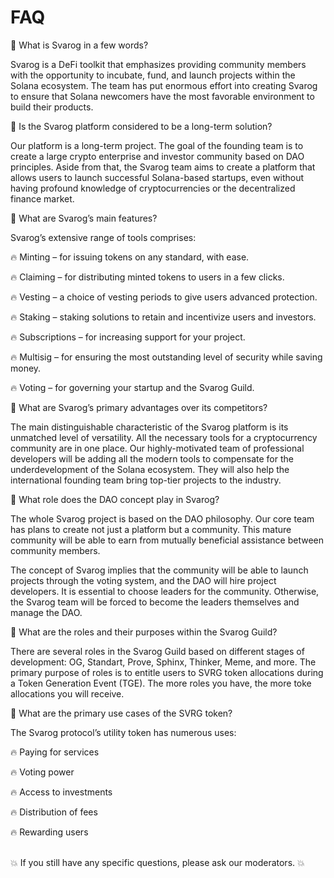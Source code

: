 # FAQ

🔹 What is Svarog in a few words?

Svarog is a DeFi toolkit that emphasizes providing community members with the opportunity to incubate, fund, and launch projects within the Solana ecosystem. The team has put enormous effort into creating Svarog to ensure that Solana newcomers have the most favorable environment to build their products.

🔹 Is the Svarog platform considered to be a long-term solution?

Our platform is a long-term project. The goal of the founding team is to create a large crypto enterprise and investor community based on DAO principles. Aside from that, the Svarog team aims to create a platform that allows users to launch successful Solana-based startups, even without having profound knowledge of cryptocurrencies or the decentralized finance market.

🔹 What are Svarog’s main features?

Svarog’s extensive range of tools comprises:&#x20;

🔥 Minting – for issuing tokens on any standard, with ease.

🔥 Claiming – for distributing minted tokens to users in a few clicks.

🔥 Vesting – a choice of vesting periods to give users advanced protection.

🔥 Staking – staking solutions to retain and incentivize users and investors.

🔥 Subscriptions – for increasing support for your project.

🔥 Multisig – for ensuring the most outstanding level of security while saving money.

🔥 Voting – for governing your startup and the Svarog Guild.&#x20;

🔹 What are Svarog’s primary advantages over its competitors?

The main distinguishable characteristic of the Svarog platform is its unmatched level of versatility. All the necessary tools for a cryptocurrency community are in one place. Our highly-motivated team of professional developers will be adding all the modern tools to compensate for the underdevelopment of the Solana ecosystem. They will also help the international founding team bring top-tier projects to the industry.&#x20;

🔹 What role does the DAO concept play in Svarog?

The whole Svarog project is based on the DAO philosophy. Our core team has plans to create not just a platform but a community. This mature community will be able to earn from mutually beneficial assistance between community members.

The concept of Svarog implies that the community will be able to launch projects through the voting system, and the DAO will hire project developers. It is essential to choose leaders for the community. Otherwise, the Svarog team will be forced to become the leaders themselves and manage the DAO.&#x20;

🔹 What are the roles and their purposes within the Svarog Guild?

There are several roles in the Svarog Guild based on different stages of development: OG, Standart, Prove, Sphinx, Thinker, Meme, and more. The primary purpose of roles is to entitle users to SVRG token allocations during a Token Generation Event (TGE). The more roles you have, the more toke allocations you will receive.&#x20;

🔹 What are the primary use cases of the SVRG token?

The Svarog protocol’s utility token has numerous uses:

🔥 Paying for services

🔥 Voting power

🔥 Access to investments

🔥 Distribution of fees

🔥 Rewarding users

\
💥 If you still have any specific questions, please ask our moderators. 💥
